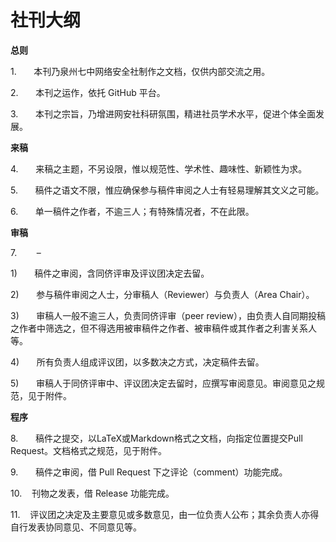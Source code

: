 # 社刊大纲

**总则**

1.       本刊乃泉州七中网络安全社制作之文档，仅供内部交流之用。

2.       本刊之运作，依托 GitHub 平台。

3.       本刊之宗旨，乃增进网安社科研氛围，精进社员学术水平，促进个体全面发展。

**来稿**

4.       来稿之主题，不另设限，惟以规范性、学术性、趣味性、新颖性为求。

5.       稿件之语文不限，惟应确保参与稿件审阅之人士有轻易理解其文义之可能。

6.       单一稿件之作者，不逾三人；有特殊情况者，不在此限。

**审稿**

7.        –

1)       稿件之审阅，含同侪评审及评议团决定去留。

2)       参与稿件审阅之人士，分审稿人（Reviewer）与负责人（Area Chair）。

3)       审稿人一般不逾三人，负责同侪评审（peer review），由负责人自同期投稿之作者中筛选之，但不得选用被审稿件之作者、被审稿件或其作者之利害关系人等。

4)       所有负责人组成评议团，以多数决之方式，决定稿件去留。

5)       审稿人于同侪评审中、评议团决定去留时，应撰写审阅意见。审阅意见之规范，见于附件。

**程序**

8.       稿件之提交，以LaTeX或Markdown格式之文档，向指定位置提交Pull Request。文档格式之规范，见于附件。

9.       稿件之审阅，借 Pull Request 下之评论（comment）功能完成。

10.    刊物之发表，借 Release 功能完成。

11.    评议团之决定及主要意见或多数意见，由一位负责人公布；其余负责人亦得自行发表协同意见、不同意见等。

